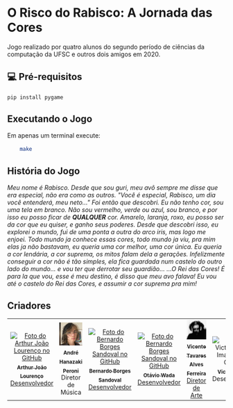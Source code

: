 # O Risco do Rabisco: A Jornada das Cores

Jogo realizado por quatro alunos do segundo período de ciências da computação da UFSC e outros dois amigos em 2020.

## 💻 Pré-requisitos

```bash
pip install pygame
```

## Executando o Jogo

Em apenas um terminal execute:

```bash
    make
```

## História do Jogo

<i>Meu nome é Rabisco. Desde que sou guri, meu avô sempre me disse que era especial, não era como as outros.
"Você é especial, Rabisco, um dia você entenderá, meu neto..."
Foi então que descobri. Eu não tenho cor, sou uma tela em branco. Não sou vermelho, verde ou azul, sou branco, e por isso eu posso ficar de <strong>QUALQUER</strong> cor.
Amarelo, laranja, roxo, eu posso ser da cor que eu quiser, e ganho seus poderes.
Desde que descobri isso, eu explorei o mundo, fui de uma ponta a outra do arco iris, mas logo me enjoei.
Todo mundo ja conhece essas cores, todo mundo ja viu, pra mim elas ja não bastavam, eu queria uma cor melhor, uma cor única.
Eu queria a cor lendária, a cor suprema, os mitos falam dela a gerações.
Infelizmente conseguir a cor não é tão simples, ela fica guardada num castelo do outro lado do mundo... e vou ter que derrotar seu guardião...
...O Rei das Cores!
É para la que vou, esse é meu destino, é disso que meu avo falava!
Eu vou até o castelo do Rei das Cores, e assumir a cor suprema pra mim!</i>

## Criadores

<table>
  <tr>
    <td align="center">
      <a href="https://github.com/arthurjolo">
        <img src="https://avatars.githubusercontent.com/u/78425256?v=4" width="100px;" alt="Foto do Arthur João Lourenço no GitHub"/><br>
        <sub>
          <b>Arthur João Lourenço</b>
        </sub><br>
        Desenvolvedor
      </a>
    </td>
    <td align="center">
      <!-- <a href="https://github.com/bnmfw"> -->
        <img src="extra/.andre.jpg" width="100px;" alt="Foto do André Hanazaki Peroni"/><br>
        <sub>
          <b>André Hanazaki Peroni</b>
        </sub><br>
        Diretor de Música
      </a>
    </td>
    <td align="center">
      <a href="https://github.com/bnmfw">
        <img src="https://avatars3.githubusercontent.com/u/39677852" width="100px;" alt="Foto do Bernardo Borges Sandoval no GitHub"/><br>
        <sub>
          <b>Bernardo Borges Sandoval</b>
        </sub><br>
        Desenvolvedor
      </a>
    </td>
    <td align="center">
      <a href="https://github.com/yokiyoki87">
        <img src="https://avatars.githubusercontent.com/u/78426028?v=4" width="100px;" alt="Foto do Bernardo Borges Sandoval no GitHub"/><br>
        <sub>
          <b>Otávio Wada</b>
        </sub><br>
        Desenvolvedor
      </a>
    </td>
    <td align="center">
      <a href="https://instagram.com/airatirgeuc?igshid=MW4wbHg0Z3luNWhheQ==">
        <img src="extra/.vicente.jpg" width="100px;" alt="Foto do Gabriel Jacinto Lima no Instagram"/><br>
        <sub>
          <b>Vicente Tavares Alves Ferreira</b>
        </sub><br>
        Diretor de Arte
      </a>
    </td>
    <td align="center">
      <!-- <a href="https://github.com/LucasYuki"> -->
        <img src="https://avatars.githubusercontent.com/u/78425256?v=4" width="100px;" alt="Foto do Victor Cunha Imamura no GitHub"/><br>
        <sub>
          <b>Victor Cunha</b>
        </sub><br>
        Desenvolvedor
      </a>
    </td>
  </tr>
</table>